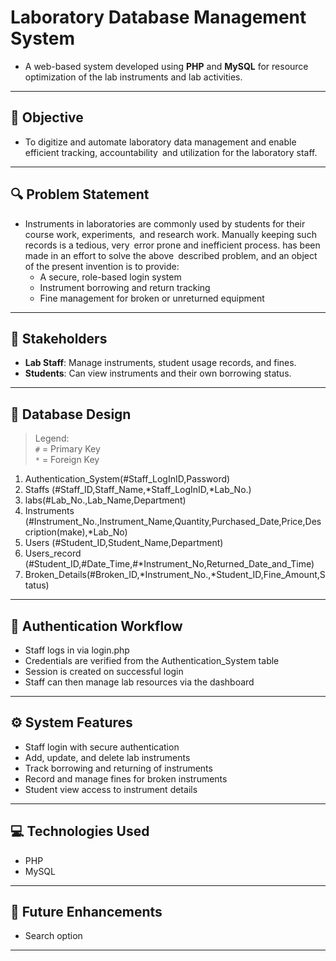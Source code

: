 # Laboratory Database Management System

- A web-based system developed using **PHP** and **MySQL**  for resource optimization of the lab instruments and lab activities.
---

## 🎯 Objective

- To digitize and automate laboratory data management and enable efficient tracking, accountability and utilization for the laboratory staff.

---

## 🔍 Problem Statement 

- Instruments in laboratories are commonly used by students for their course work, experiments, and research work. Manually keeping such records is a tedious, very error prone and inefficient process. has been made in an effort to solve the above described problem, and an object of the present invention is to provide:
    - A secure, role-based login system
    - Instrument borrowing and return tracking
    - Fine management for broken or unreturned equipment

---

## 👥 Stakeholders

- **Lab Staff**: Manage instruments, student usage records, and fines.
- **Students**: Can view instruments and their own borrowing status.

---

## 🧱 Database Design

> Legend:  
> `#` = Primary Key  
> `*` = Foreign Key

1. Authentication_System(#Staff_LogInID,Password)
2. Staffs (#Staff_ID,Staff_Name,*Staff_LogInID,*Lab_No.)
3. labs(#Lab_No.,Lab_Name,Department)
4. Instruments (#Instrument_No.,Instrument_Name,Quantity,Purchased_Date,Price,Description(make),*Lab_No)
5. Users (#Student_ID,Student_Name,Department)
6. Users_record (#Student_ID,#Date_Time,#*Instrument_No,Returned_Date_and_Time)
7. Broken_Details(#Broken_ID,*Instrument_No.,*Student_ID,Fine_Amount,Status)

---

## 🔐 Authentication Workflow

- Staff logs in via login.php
- Credentials are verified from the Authentication_System table
- Session is created on successful login
- Staff can then manage lab resources via the dashboard

---

## ⚙️ System Features

- Staff login with secure authentication
- Add, update, and delete lab instruments
- Track borrowing and returning of instruments
- Record and manage fines for broken instruments
- Student view access to instrument details

---

## 💻 Technologies Used

- PHP
- MySQL

---

## 📌 Future Enhancements	

- Search option

---